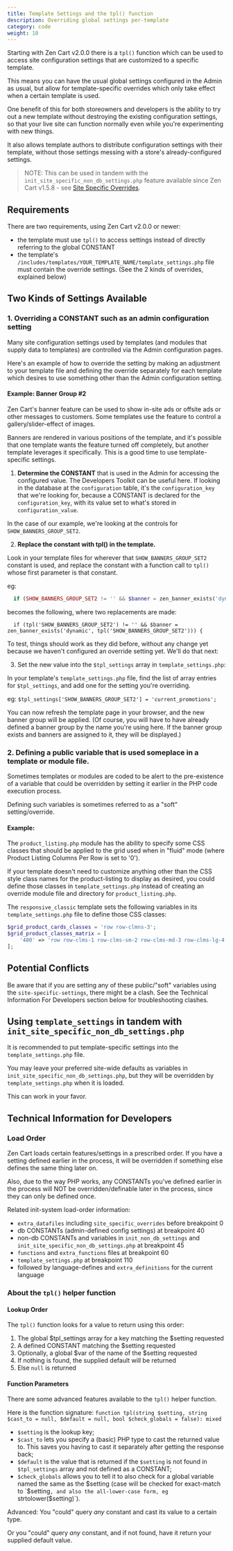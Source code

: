 ```yaml
---
title: Template Settings and the tpl() function
description: Overriding global settings per-template
category: code
weight: 10
---
```


Starting with Zen Cart v2.0.0 there is a `tpl()` function which can be used to access site configuration settings that are customized to a specific template.

This means you can have the usual global settings configured in the Admin as usual, but allow for template-specific overrides which only take effect when a certain template is used.

One benefit of this for both storeowners and developers is the ability to try out a new template without destroying the existing configuration settings, so that your live site can function normally even while you're experimenting with new things.

It also allows template authors to distribute configuration settings with their template, without those settings messing with a store's already-configured settings.

> NOTE: This can be used in tandem with the `init_site_specific_non_db_settings.php` feature available since Zen Cart v1.5.8 - see [Site Specific Overrides](/user/customizing/site_specific_overrides/).


## Requirements

There are two requirements, using Zen Cart v2.0.0 or newer:
- the template must use `tpl()` to access settings instead of directly referring to the global CONSTANT
- the template's `/includes/templates/YOUR_TEMPLATE_NAME/template_settings.php` file must contain the override settings. (See the 2 kinds of overrides, explained below)



## Two Kinds of Settings Available

### 1. Overriding a CONSTANT such as an admin configuration setting

Many site configuration settings used by templates (and modules that supply data to templates) are controlled via the Admin configuration pages.

Here's an example of how to override the setting by making an adjustment to your template file and defining the override separately for each template which desires to use something other than the Admin configuration setting.

#### Example: Banner Group #2

Zen Cart's banner feature can be used to show in-site ads or offsite ads or other messages to customers. Some templates use the feature to control a gallery/slider-effect of images.

Banners are rendered in various positions of the template, and it's possible that one template wants the feature turned off completely, but another template leverages it specifically. This is a good time to use template-specific settings.

1. **Determine the CONSTANT** that is used in the Admin for accessing the configured value. The Developers Toolkit can be useful here. If looking in the database at the `configuration` table, it's the `configuration_key` that we're looking for, because a CONSTANT is declared for the `configuration_key`, with its value set to what's stored in `configuration_value`.

  In the case of our example, we're looking at the controls for `SHOW_BANNERS_GROUP_SET2`.

2. **Replace the constant with tpl() in the template.** 

  Look in your template files for wherever that `SHOW_BANNERS_GROUP_SET2` constant is used, and replace the constant with a function call to `tpl()` whose first parameter is that constant.

  eg:
```php
  if (SHOW_BANNERS_GROUP_SET2 != '' && $banner = zen_banner_exists('dynamic', SHOW_BANNERS_GROUP_SET2)) {
```
becomes the following, where two replacements are made:
```
  if (tpl('SHOW_BANNERS_GROUP_SET2') != '' && $banner = zen_banner_exists('dynamic', tpl('SHOW_BANNERS_GROUP_SET2'))) {
```

  To test, things should work as they did before, without any change yet because we haven't configured an override setting yet. We'll do that next:

3. Set the new value into the `$tpl_settings` array in `template_settings.php`:

  In your template's `template_settings.php` file, find the list of array entries for `$tpl_settings`, and add one for the setting you're overriding.
  
  eg: `$tpl_settings['SHOW_BANNERS_GROUP_SET2'] = 'current_promotions';`

  You can now refresh the template page in your browser, and the new banner group will be applied. (Of course, you will have to have already defined a banner group by the name you're using here. If the banner group exists and banners are assigned to it, they will be displayed.)


### 2. Defining a public variable that is used someplace in a template or module file.

Sometimes templates or modules are coded to be alert to the pre-existence of a variable that could be overridden by setting it earlier in the PHP code execution process.

Defining such variables is sometimes referred to as a "soft" setting/override.

#### Example:
The `product_listing.php` module has the ability to specify some CSS classes that should be applied to the grid used when in "fluid" mode (where Product Listing Columns Per Row is set to '0').

If your template doesn't need to customize anything other than the CSS style class names for the product-listing to display as desired, you could define those classes in `template_settings.php` instead of creating an override module file and directory for `product_listing.php`.

The `responsive_classic` template sets the following variables in its `template_settings.php` file to define those CSS classes:

```php
$grid_product_cards_classes = 'row row-clmns-3';
$grid_product_classes_matrix = [
    '480' => 'row row-clms-1 row-clms-sm-2 row-clms-md-3 row-clms-lg-4 row-clms-xl-6',
];
```



## Potential Conflicts

Be aware that if you are setting any of these public/"soft" variables using the `site-specific-settings`, there might be a clash. See the Technical Information For Developers section below for troubleshooting clashes.

## Using `template_settings` in tandem with `init_site_specific_non_db_settings.php`

It is recommended to put template-specific settings into the `template_settings.php` file.


You may leave your preferred site-wide defaults as variables in `init_site_specific_non_db_settings.php`, but they will be overridden by `template_settings.php` when it is loaded.

This can work in your favor.



## Technical Information for Developers

### Load Order
Zen Cart loads certain features/settings in a prescribed order. If you have a setting defined earlier in the process, it will be overridden if something else defines the same thing later on.

Also, due to the way PHP works, any CONSTANTs you've defined earlier in the process will NOT be overridden/definable later in the process, since they can only be defined once.

Related init-system load-order information:
- `extra_datafiles` including `site_specific_overrides` before breakpoint 0
- db CONSTANTs (admin-defined config settings) at breakpoint 40
- non-db CONSTANTs and variables in `init_non_db_settings` and `init_site_specific_non_db_settings.php` at breakpoint 45
- `functions` and `extra_functions` files at breakpoint 60
- `template_settings.php` at breakpoint 110
- followed by language-defines and `extra_definitions` for the current language

### About the `tpl()` helper function

#### Lookup Order

The `tpl()` function looks for a value to return using this order:

1. The global $tpl_settings array for a key matching the $setting requested
2. A defined CONSTANT matching the $setting requested
3. Optionally, a global $var of the name of the $setting requested
4. If nothing is found, the supplied default will be returned
5. Else `null` is returned


#### Function Parameters
There are some advanced features available to the `tpl()` helper function.

Here is the function signature:
`function tpl(string $setting, string $cast_to = null, $default = null, bool $check_globals = false): mixed`

- `$setting` is the lookup key;
- `$cast_to` lets you specify a (basic) PHP type to cast the returned value to. This saves you having to cast it separately after getting the response back;
- `$default` is the value that is returned if the `$setting` is not found in `$tpl_settings` array and not defined as a CONSTANT;
- `$check_globals` allows you to tell it to also check for a global variable named the same as the $setting (case will be checked for exact-match to `$setting`, and also the all-lower-case form, eg `strtolower($setting)`).


Advanced: You "could" query *any* constant and cast its value to a certain type.

Or you "could" query *any* constant, and if not found, have it return your supplied default value.

